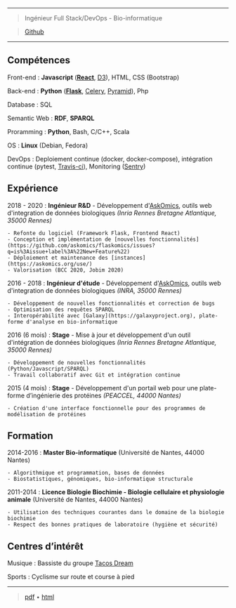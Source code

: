 <!--
.. title: CV
.. slug: index
.. date: 2020-06-03 16:04:11 UTC+02:00
.. tags: 
.. category: 
.. link: 
.. description: 
.. type: text
.. hidetitle: true
-->

---

>  Ingénieur Full Stack/DevOps - Bio-informatique


> [Github](https://github.com/xgaia)

----

Compétences
--------------------

Front-end
:    **Javascript** (**[React](https://reactjs.org)**, [D3](https://d3js.org/)), HTML, CSS (Bootstrap)

Back-end
:    **Python** (**[Flask](https://flask.palletsprojects.com)**, [Celery](https://www.celeryproject.org), [Pyramid](https://trypyramid.com/)), Php

Database
:    SQL 

Semantic Web
:    **RDF**, **SPARQL**

Proramming
:    **Python**, Bash, C/C++, Scala

OS
:    **Linux** (Debian, Fedora)

DevOps
:    Deploiement continue (docker, docker-compose), intégration continue (pytest, [Travis-ci](https://travis-ci.org)), Monitoring ([Sentry](https://sentry.io))


Expérience
--------------------

2018 - 2020
:   **Ingénieur R&D** - Développement d'[AskOmics](http://github.com/askomics/flaskomics), outils web d'integration de données biologiques
    *(Inria Rennes Bretagne Atlantique, 35000 Rennes)*

    - Refonte du logiciel (Framework Flask, Frontend React)
    - Conception et implémentation de [nouvelles fonctionnalités](https://github.com/askomics/flaskomics/issues?q=is%3Aissue+label%3A%22New+Feature%22)
    - Déploiement et maintenance des [instances](https://askomics.org/use/)
    - Valorisation (BCC 2020, Jobim 2020)

2016 - 2018
:   **Ingénieur d'étude** - Développement d'[AskOmics](http://github.com/askomics/askomics), outils web d'integration de données biologiques
    *(INRA, 35000 Rennes)*

    - Développement de nouvelles fonctionnalités et correction de bugs
    - Optimisation des requêtes SPARQL
    - Interopérabilité avec [Galaxy](https://galaxyproject.org), plate-forme d'analyse en bio-informatique


2016 (6 mois)
:   **Stage** - Mise à jour et développement d'un outil d'intégration de données biologiques
*(Inria Rennes Bretagne Atlantique, 35000 Rennes)*

    - Développement de nouvelles fonctionnalités (Python/Javascript/SPARQL)
    - Travail collaboratif avec Git et intégration continue


2015 (4 mois)
:   **Stage** - Développement d'un portail web pour une plate-forme d’ingénierie des protéines
    *(PEACCEL, 44000 Nantes)*

    - Création d'une interface fonctionnelle pour des programmes de modélisation de protéines



Formation
---------

2014-2016
:   **Master Bio-informatique** (Université de Nantes, 44000 Nantes)

    - Algorithmique et programmation, bases de données
    - Biostatistiques, génomiques, bio-informatique structurale

2011-2014
:   **Licence Biologie Biochimie - Biologie cellulaire et physiologie animale** (Université de Nantes, 44000 Nantes)

    - Utilisation des techniques courantes dans le domaine de la biologie biochimie
    - Respect des bonnes pratiques de laboratoire (hygiène et sécurité)

Centres d’intérêt
------------------------

Musique
:   Bassiste du groupe [Tacos Dream](https://tacosdream.fr)

Sports
:   Cyclisme sur route et course à pied


----

> [pdf](https://me.xgaia.fr/resume.pdf) • [html](https://me.xgaia.fr)

